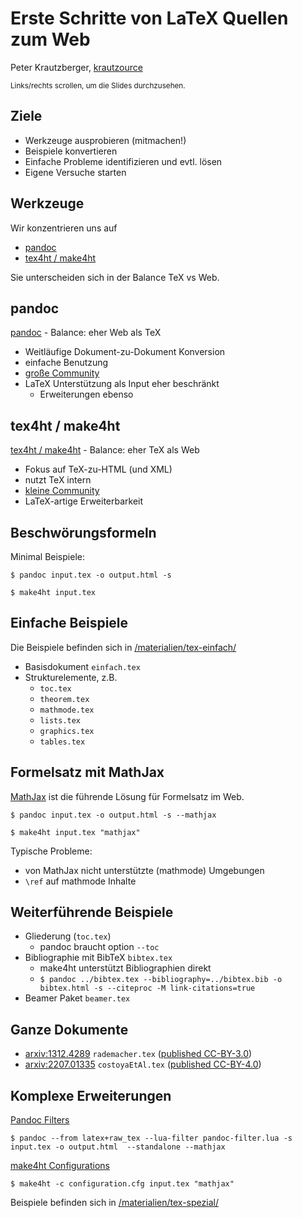 # Erste Schritte von LaTeX Quellen zum Web

Peter Krautzberger, [krautzource](https://krautzource.com)

<small>Links/rechts scrollen, um die Slides durchzusehen.</small>

## Ziele

- Werkzeuge ausprobieren (mitmachen!)
- Beispiele konvertieren
- Einfache Probleme identifizieren und evtl. lösen
- Eigene Versuche starten

## Werkzeuge

Wir konzentrieren uns auf

- [pandoc](https://pandoc.org/)
- [tex4ht / make4ht](https://tug.org/tex4ht/)

Sie unterscheiden sich in der Balance TeX vs Web.

## pandoc

[pandoc](https://pandoc.org/) - Balance: eher Web als TeX

- Weitläufige Dokument-zu-Dokument Konversion
- einfache Benutzung
- [große Community](https://pandoc.org/help.html)
- LaTeX Unterstützung als Input eher beschränkt
  - Erweiterungen ebenso


## tex4ht / make4ht

[tex4ht / make4ht](https://tug.org/tex4ht/) - Balance: eher TeX als Web

- Fokus auf TeX-zu-HTML (und XML)
- nutzt TeX intern
- [kleine Community](https://tug.org/tex4ht/#docs)
- LaTeX-artige Erweiterbarkeit

## Beschwörungsformeln

Minimal Beispiele:

`$ pandoc input.tex -o output.html -s`

`$ make4ht input.tex`

## Einfache Beispiele

Die Beispiele befinden sich in [/materialien/tex-einfach/](https://github.com/krautzource/workshop-augsburg-2025/tree/main/materialien/tex-einfach)

- Basisdokument `einfach.tex`
- Strukturelemente, z.B.
  - `toc.tex`
  - `theorem.tex`
  - `mathmode.tex`
  - `lists.tex`
  - `graphics.tex`
  - `tables.tex`

## Formelsatz mit MathJax

[MathJax](https://www.mathjax.org/) ist die führende Lösung für Formelsatz im Web.

`$ pandoc input.tex -o output.html -s --mathjax`

`$ make4ht input.tex "mathjax"`

Typische Probleme:
- von MathJax nicht unterstützte (mathmode) Umgebungen
- `\ref` auf mathmode Inhalte

## Weiterführende Beispiele

- Gliederung (`toc.tex`)
  - pandoc braucht option `--toc`
- Bibliographie mit BibTeX `bibtex.tex`
  - make4ht unterstützt Bibliographien direkt
  - `$ pandoc ../bibtex.tex --bibliography=../bibtex.bib -o bibtex.html -s --citeproc -M link-citations=true`
- Beamer Paket `beamer.tex`

## Ganze Dokumente

- [arxiv:1312.4289](https://arxiv.org/abs/1312.4289) `rademacher.tex` ([published CC-BY-3.0](https://www.ams.org/journals/bproc/2014-01-11/S2330-1511-2014-00014-6/))
- [arxiv:2207.01335](https://arxiv.org/abs/2207.01335) `costoyaEtAl.tex` ([published CC-BY-4.0](https://link.springer.com/article/10.1007/s13398-023-01414-w))

## Komplexe Erweiterungen

[Pandoc Filters](https://pandoc.org/filters.html)

`$ pandoc --from latex+raw_tex --lua-filter pandoc-filter.lua -s input.tex -o output.html  --standalone --mathjax`

[make4ht Configurations](https://www.kodymirus.cz/tex4ht-doc/Configurations.html)

`$ make4ht -c configuration.cfg input.tex "mathjax"`

Beispiele befinden sich in [/materialien/tex-spezial/](../../materialien/tex-spezial/)

